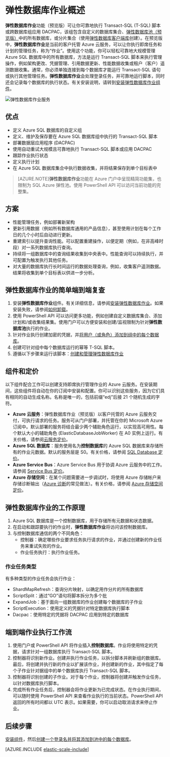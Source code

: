 <properties 
	title="Elastic database jobs overview" 
	pageTitle="弹性数据库作业概述" 
	description="安装弹性数据库作业服务" 
	metaKeywords="azure sql database elastic databases" 
	services="sql-database" documentationCenter=""  
	manager="jeffreyg" 
	authors="sidneyh"/>

<tags 
	ms.service="sql-database" 
	ms.date="07/21/2015" 
	wacn.date="" />

# 弹性数据库作业概述

**弹性数据库作业**功能（预览版）可让你可靠地执行 Transact-SQL (T-SQL) 脚本或跨数据库组应用 DACPAC，该组包含自定义的数据库集合、[弹性数据库池（预览版）](/documentation/articles/sql-database-elastic-pool)中的所有数据库，或分片集合（使用[弹性数据库客户端库](/documentation/articles/sql-database-elastic-database-client-library)创建）。在预览版中，**弹性数据库作业**是当前的客户托管 Azure 云服务，可以让你执行即席任务和计划的管理任务，称为“作业”。使用这个功能，你可以轻松可靠地大规模管理 Azure SQL 数据库中的所有数据库，方法是运行 Transact-SQL 脚本来执行管理操作，例如架构更改、凭据管理、引用数据更新、性能数据收集或租户（客户）遥测数据收集。通常，你必须单独连接到每个数据库才能运行 Transact-SQL 语句或执行其他管理任务。**弹性数据库作业**会处理登录任务，并可靠地运行脚本，同时还会记录每个数据库的执行状态。有关安装说明，请转到[安装弹性数据库作业组件](/documentation/articles/sql-database-elastic-jobs-service-installation)。

![弹性数据库作业服务][1]

## 优点
* 定义 Azure SQL 数据库的自定义组
* 定义、维护及保存要在 Azure SQL 数据库组中执行的 Transact-SQL 脚本 
* 部署数据层应用程序 (DACPAC)
* 使用自动重试大规模且可靠地执行 Transact-SQL 脚本或应用 DACPAC
* 跟踪作业执行状态
* 定义执行计划
* 在 Azure SQL 数据库集合中执行数据收集，并将结果保存到单个目标表中

> [AZURE.NOTE]**弹性数据库作业**功能在 Azure 门户中呈现精简功能集，也限制为 SQL Azure 弹性池。使用 PowerShell API 可以访问当前功能的完整集。

## 方案

* 性能管理任务，例如部署新架构
* 更新引用数据（例如所有数据库通用的产品信息），甚至使用计划在每个工作日的几个小时后自动进行更新。
* 重建索引以提升查询性能。可以配置重建操作，以便定期（例如，在非高峰时段）对一系列数据库执行查询。
* 持续将一组数据库中的查询结果收集到中央表中。性能查询可以持续执行，并可配置为触发执行其他任务。
* 对大量的数据库执行长时间运行的数据处理查询，例如，收集客户遥测数据。结果将收集到单个目标表以供进一步分析。

## 弹性数据库作业的简单端到端复查
1.	安装**弹性数据库作业**组件。有关详细信息，请参阅[安装弹性数据库作业](/documentation/articles/sql-database-elastic-jobs-service-installation)。如果安装失败，请参阅[如何卸载](/documentation/articles/sql-database-elastic-jobs-uninstall)。
2.	使用 PowerShell API 可以访问更多功能，例如创建自定义数据库集合、添加计划和/或收集结果集。使用门户可以方便安装和创建/监视限制为针对**弹性数据库池**执行的作业。 
3.	针对作业执行创建加密的凭据，并[将用户（或角色）添加到组中的每个数据库](/documentation/articles/sql-database-elastic-jobs-add-logins-to-dbs)。
4.	创建可针对组中每个数据库运行的幂等 T-SQL 脚本。
5.	遵循以下步骤来运行该脚本：[创建和管理弹性数据库作业](/documentation/articles/sql-database-elastic-jobs-create-and-manage) 

## 组件和定价 
以下组件配合工作可以创建支持即席执行管理作业的 Azure 云服务。在安装期间，这些组件将自动在你的订阅中安装和配置。你可以识别这些服务，因为它们具有相同的自动生成名称。名称是唯一的，包括前缀“edj”后接 21 个随机生成的字符。

* **Azure 云服务**：弹性数据库作业（预览版）以客户托管的 Azure 云服务交付，可执行请求的任务。服务可从门户部署，并托管在你的 Microsoft Azure 订阅中。默认部署的服务将结合最少两个辅助角色运行，以实现高可用性。每个默认大小的辅助角色 (ElasticDatabaseJobWorker) 在 A0 实例上运行。有关价格，请参阅[云服务定价](http://azure.microsoft.com/pricing/details/cloud-services/)。 
* **Azure SQL 数据库**：服务使用名为**控制数据库**的 Azure SQL 数据库来存储所有的作业元数据。默认的服务层是 S0。有关价格，请参阅 [SQL Database 定价](http://azure.microsoft.com/pricing/details/sql-database/)。
* **Azure Service Bus**：Azure Service Bus 用于协调 Azure 云服务中的工作。请参阅 [Service Bus 定价](http://azure.microsoft.com/pricing/details/service-bus/)。
* **Azure 存储空间**：在某个问题需要进一步调试时，将使用 Azure 存储帐户来存储诊断输出（[Azure 诊断](/documentation/articles/cloud-services-dotnet-diagnostics)的常见做法）。有关价格，请参阅 [Azure 存储空间定价](/home/features/storage/#price)。

## 弹性数据库作业的工作原理
1.	Azure SQL 数据库是一个控制数据库，用于存储所有元数据和状态数据。
2.	在启动和跟踪要执行的作业时，**弹性数据库作业**将访问该控制数据库。
3.	与控制数据库通信的两个不同角色： 
	* 控制器：确定哪些作业要求任务执行请求的作业，并通过创建新的作业任务来重试失败的作业。
	* 作业任务执行：执行作业任务。

### 作业任务类型
有多种类型的作业任务会执行作业：

* ShardMapRefresh：查询分片映射，以确定用作分片的所有数据库
* ScriptSplit：通过“GO”语句将脚本拆分为多个批
* ExpandJob：基于面向一组数据库的作业创建每个数据库的子作业
* ScriptExecution：使用定义的凭据针对特定数据库执行脚本
* Dacpac：使用特定的凭据将 DACPAC 应用到特定的数据库

## 端到端作业执行工作流
1.	使用门户或 PowerShell API 将作业插入**控制数据库**。作业将使用特定的凭据，请求针对一组数据库执行 Transact-SQL 脚本。
2.	控制器将识别新作业。创建并执行作业任务，以拆分脚本并刷新组的数据库。最后，将创建并执行新的作业以扩展该作业，并创建新的作业，其中指定了每个子作业针对据组中的单个数据库执行 Transact-SQL 脚本。
3.	控制器将识别创建的子作业。对于每个作业，控制器将创建并触发作业任务，以针对数据库执行脚本。 
4.	完成所有作业任务后，控制器会将作业更新为已完成状态。在作业执行期间，可以随时使用 PowerShell API 来查看作业执行的当前状态。PowerShell API 返回的所有时间都以 UTC 表示。如果需要，你可以启动取消请求来停止作业。 

## 后续步骤
[安装组件](/documentation/articles/sql-database-elastic-jobs-service-installation)，然后[创建一个登录名并将其添加到池中的每个数据库](/documentation/articles/sql-database-elastic-jobs-add-logins-to-dbs)。

[AZURE.INCLUDE [elastic-scale-include](../includes/elastic-scale-include.md)]

<!--Image references-->
[1]: ./media/sql-database-elastic-jobs-overview/elastic-jobs.png
<!--anchors-->

<!---HONumber=69-->